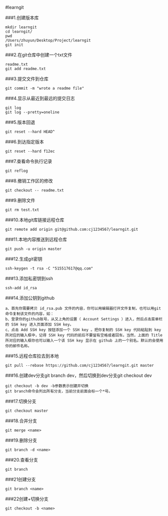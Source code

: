 #learngit

###1.创建版本库

```
mkdir learngit
cd learngit/
pwd
/Users/zhuyun/Desktop/Project/learngit
git init
```

###2.在git仓库中创建一个txt文件

```
readme.txt
git add readme.txt
```

###3.提交文件到仓库

```
git commit -m "wrote a readme file"
```

###4.显示从最近到最远的提交日志

```
git log
git log --pretty=oneline
```

###5.版本回退

```
git reset --hard HEAD^
```

###6.到达指定版本

```
git reset --hard f12ec
```

###7.查看命令执行记录

```
git reflog
```

###8.撤销工作区的修改

```
git checkout -- readme.txt
```

###9.删除文件

```
git rm test.txt
```

###10.本地git库链接远程仓库

```
git remote add origin git@github.com:cj1234567/learngit.git
```

###11.本地内容推送到远程仓库

```
git push -u origin master
```

###12.生成git密钥

```
ssh-keygen -t rsa -C "515517617@qq.com"
```

###13.添加私密钥到ssh

```
ssh-add id_rsa
```

###14.添加公钥到github

```
a、首先你需要拷贝 id_rsa.pub 文件的内容，你可以用编辑器打开文件复制，也可以用git命令复制该文件的内容，如：
b、登录你的github账号，从又上角的设置（ Account Settings ）进入，然后点击菜单栏的 SSH key 进入页面添加 SSH key。
c、点击 Add SSH key 按钮添加一个 SSH key 。把你复制的 SSH key 代码粘贴到 key 所对应的输入框中，记得 SSH key 代码的前后不要留有空格或者回车。当然，上面的 Title 所对应的输入框你也可以输入一个该 SSH key 显示在 github 上的一个别名。默认的会使用你的邮件名称。
```

###15.远程仓库拉去到本地

```
git pull --rebase https://github.com/cj1234567/learngit.git master
```

###16.创建dev分支git branch dev，然后切换到dev分支git checkout dev

```
git checkout -b dev -b参数表示创建并切换
git branch命令会列出所有分支，当前分支前面会标一个*号。
```

###17.切换分支

```
git checkout master
```

###18.合并分支

```
git merge <name>
```

###19.删除分支

```
git branch -d <name>
```

###20.查看分支

```
git branch
```


###21创建分支

```
git branch <name>
```


###22创建+切换分支

```
git checkout -b <name>
```



